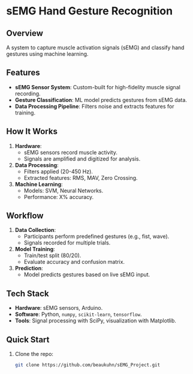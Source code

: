# sEMG Hand Gesture Recognition

## Overview
A system to capture muscle activation signals (sEMG) and classify hand gestures using machine learning.

## Features
- **sEMG Sensor System**: Custom-built for high-fidelity muscle signal recording.
- **Gesture Classification**: ML model predicts gestures from sEMG data.
- **Data Processing Pipeline**: Filters noise and extracts features for training.

## How It Works
1. **Hardware**:
   - sEMG sensors record muscle activity.
   - Signals are amplified and digitized for analysis.
2. **Data Processing**:
   - Filters applied (20-450 Hz).
   - Extracted features: RMS, MAV, Zero Crossing.
3. **Machine Learning**:
   - Models: SVM, Neural Networks.
   - Performance: X% accuracy.

## Workflow
1. **Data Collection**:
   - Participants perform predefined gestures (e.g., fist, wave).
   - Signals recorded for multiple trials.
2. **Model Training**:
   - Train/test split (80/20).
   - Evaluate accuracy and confusion matrix.
3. **Prediction**:
   - Model predicts gestures based on live sEMG input.

## Tech Stack
- **Hardware**: sEMG sensors, Arduino.
- **Software**: Python, `numpy`, `scikit-learn`, `tensorflow`.
- **Tools**: Signal processing with SciPy, visualization with Matplotlib.

## Quick Start
1. Clone the repo:
   ```bash
   git clone https://github.com/beaukuhn/sEMG_Project.git
